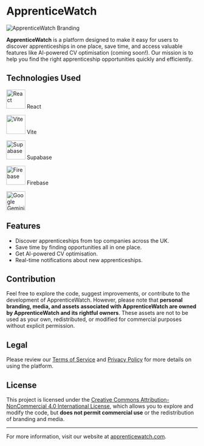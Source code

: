 # ApprenticeWatch

![ApprenticeWatch Branding](https://apprenticewatch.com/media/apprentice-watch.png)

**ApprenticeWatch** is a platform designed to make it easy for users to discover apprenticeships in one place, save time, and access valuable features like AI-powered CV optimisation (coming soon!). Our mission is to help you find the right apprenticeship opportunities quickly and efficiently.

## Technologies Used

<img src="https://upload.wikimedia.org/wikipedia/commons/a/a7/React-icon.svg" alt="React" width="50" height="50"/> React

<img src="https://vitejs.dev/logo.svg" alt="Vite" width="50" height="50"/> Vite

<img src="https://avatars.githubusercontent.com/u/54469796?s=400&v=4" alt="Supabase" width="50" height="50"/> Supabase

<img src="https://firebase.google.com/static/images/brand-guidelines/logo-logomark.png" alt="Firebase" width="50" height="50"/> Firebase

<img src="https://upload.wikimedia.org/wikipedia/commons/thumb/8/8a/Google_Gemini_logo.svg/2560px-Google_Gemini_logo.svg.png" alt="Google Gemini" height="50"/> 

## Features

- Discover apprenticeships from top companies across the UK.
- Save time by finding opportunities all in one place.
- Get AI-powered CV optimisation.
- Real-time notifications about new apprenticeships.

## Contribution

Feel free to explore the code, suggest improvements, or contribute to the development of ApprenticeWatch. However, please note that **personal branding, media, and assets associated with ApprenticeWatch are owned by ApprenticeWatch and its rightful owners**. These assets are not to be used as your own, redistributed, or modified for commercial purposes without explicit permission.

## Legal

Please review our [Terms of Service](https://apprenticewatch.com/terms) and [Privacy Policy](https://apprenticewatch.com/privacy) for more details on using the platform.

## License

This project is licensed under the [Creative Commons Attribution-NonCommercial 4.0 International License](https://creativecommons.org/licenses/by-nc/4.0/), which allows you to explore and modify the code, but **does not permit commercial use** or the redistribution of branding and media.

---

For more information, visit our website at [apprenticewatch.com](https://apprenticewatch.com).
